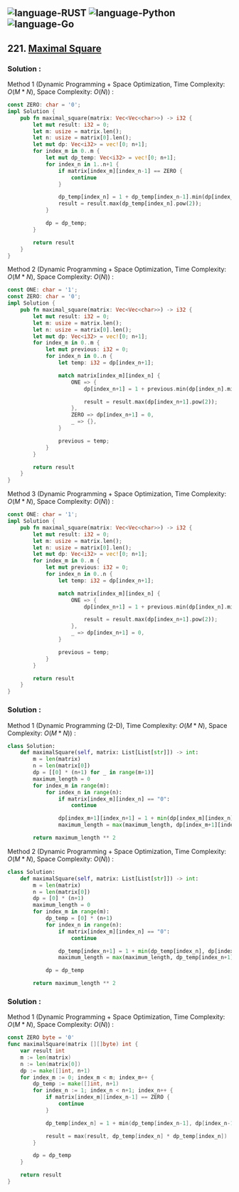 ![language-RUST](https://img.shields.io/badge/RUST-8d4004?style=for-the-badge&logo=RUST)
![language-Python](https://img.shields.io/badge/Python-ffd43b?style=for-the-badge&logo=PYTHON)
![language-Go](https://img.shields.io/badge/Go-00add8?style=for-the-badge&logo=GO&logoColor=white)
---

## 221. [Maximal Square](https://leetcode.com/problems/maximal-square)

### Solution :

Method 1 (Dynamic Programming + Space Optimization, Time Complexity: $O(M*N)$, Space Complexity: $O(N)$) :
```rust
const ZERO: char = '0';
impl Solution {
    pub fn maximal_square(matrix: Vec<Vec<char>>) -> i32 {
        let mut result: i32 = 0;
        let m: usize = matrix.len();
        let n: usize = matrix[0].len();
        let mut dp: Vec<i32> = vec![0; n+1];
        for index_m in 0..m {
            let mut dp_temp: Vec<i32> = vec![0; n+1];
            for index_n in 1..n+1 {
                if matrix[index_m][index_n-1] == ZERO {
                    continue
                }

                dp_temp[index_n] = 1 + dp_temp[index_n-1].min(dp[index_n].min(dp[index_n-1]));
                result = result.max(dp_temp[index_n].pow(2));
            }

            dp = dp_temp;
        }

        return result
    }
}
```

Method 2 (Dynamic Programming + Space Optimization, Time Complexity: $O(M*N)$, Space Complexity: $O(N)$) :
```rust
const ONE: char = '1';
const ZERO: char = '0';
impl Solution {
    pub fn maximal_square(matrix: Vec<Vec<char>>) -> i32 {
        let mut result: i32 = 0;
        let m: usize = matrix.len();
        let n: usize = matrix[0].len();
        let mut dp: Vec<i32> = vec![0; n+1];
        for index_m in 0..m {
            let mut previous: i32 = 0;
            for index_n in 0..n {
                let temp: i32 = dp[index_n+1];

                match matrix[index_m][index_n] {
                    ONE => {
                        dp[index_n+1] = 1 + previous.min(dp[index_n].min(dp[index_n+1]));

                        result = result.max(dp[index_n+1].pow(2));
                    },
                    ZERO => dp[index_n+1] = 0,
                    _ => {},
                }

                previous = temp;
            }
        }

        return result
    }
}
```

Method 3 (Dynamic Programming + Space Optimization, Time Complexity: $O(M*N)$, Space Complexity: $O(N)$) :
```rust
const ONE: char = '1';
impl Solution {
    pub fn maximal_square(matrix: Vec<Vec<char>>) -> i32 {
        let mut result: i32 = 0;
        let m: usize = matrix.len();
        let n: usize = matrix[0].len();
        let mut dp: Vec<i32> = vec![0; n+1];
        for index_m in 0..m {
            let mut previous: i32 = 0;
            for index_n in 0..n {
                let temp: i32 = dp[index_n+1];

                match matrix[index_m][index_n] {
                    ONE => {
                        dp[index_n+1] = 1 + previous.min(dp[index_n].min(dp[index_n+1]));

                        result = result.max(dp[index_n+1].pow(2));
                    },
                    _ => dp[index_n+1] = 0,
                }

                previous = temp;
            }
        }

        return result
    }
}
```

### Solution :

Method 1 (Dynamic Programming (2-D), Time Complexity: $O(M*N)$, Space Complexity: $O(M*N)$) :
```python
class Solution:
    def maximalSquare(self, matrix: List[List[str]]) -> int:
        m = len(matrix)
        n = len(matrix[0])
        dp = [[0] * (n+1) for _ in range(m+1)]
        maximum_length = 0
        for index_m in range(m):
            for index_n in range(n):
                if matrix[index_m][index_n] == "0":
                    continue

                dp[index_m+1][index_n+1] = 1 + min(dp[index_m][index_n], dp[index_m+1][index_n], dp[index_m][index_n+1])
                maximum_length = max(maximum_length, dp[index_m+1][index_n+1])

        return maximum_length ** 2
```

Method 2 (Dynamic Programming + Space Optimization, Time Complexity: $O(M*N)$, Space Complexity: $O(N)$) :
```python
class Solution:
    def maximalSquare(self, matrix: List[List[str]]) -> int:
        m = len(matrix)
        n = len(matrix[0])
        dp = [0] * (n+1)
        maximum_length = 0
        for index_m in range(m):
            dp_temp = [0] * (n+1)
            for index_n in range(n):
                if matrix[index_m][index_n] == "0":
                    continue

                dp_temp[index_n+1] = 1 + min(dp_temp[index_n], dp[index_n], dp[index_n+1])
                maximum_length = max(maximum_length, dp_temp[index_n+1])

            dp = dp_temp

        return maximum_length ** 2
```

### Solution :

Method 1 (Dynamic Programming + Space Optimization, Time Complexity: $O(M*N)$, Space Complexity: $O(N)$) :
```go
const ZERO byte = '0'
func maximalSquare(matrix [][]byte) int {
    var result int
    m := len(matrix)
    n := len(matrix[0])
    dp := make([]int, n+1)
    for index_m := 0; index_m < m; index_m++ {
        dp_temp := make([]int, n+1)
        for index_n := 1; index_n < n+1; index_n++ {
            if matrix[index_m][index_n-1] == ZERO {
                continue
            }

            dp_temp[index_n] = 1 + min(dp_temp[index_n-1], dp[index_n-1], dp[index_n])

            result = max(result, dp_temp[index_n] * dp_temp[index_n])
        }

        dp = dp_temp
    }

    return result
}
```
